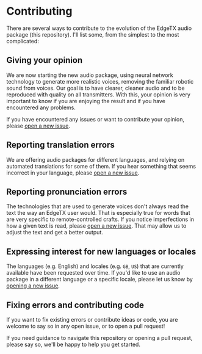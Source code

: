 # Contributing

There are several ways to contribute to the evolution of the EdgeTX audio package (this repository). I'll list some, from the simplest to the most complicated:

## Giving your opinion

We are now starting the new audio package, using neural network technology to generate more realistic voices, removing the familiar robotic sound from voices. Our goal is to have clearer, cleaner audio and to be reproduced with quality on all transmitters. With this, your opinion is very important to know if you are enjoying the result and if you have encountered any problems.

If you have encountered any issues or want to contribute your opinion, please [open a new issue][new-issue].

## Reporting translation errors

We are offering audio packages for different languages, and relying on automated translations for some of them. If you hear something that seems incorrect in your language, please [open a new issue][new-issue].

## Reporting pronunciation errors

The technologies that are used to generate voices don't always read the text the way an EdgeTX user would. That is especially true for words that are very specific to remote-controlled crafts. If you notice imperfections in how a given text is read, please [open a new issue][new-issue]. That may allow us to adjust the text and get a better output.

## Expressing interest for new languages or locales

The languages (e.g. English) and locales (e.g. `GB`, `US`) that are currently available have been requested over time. If you'd like to use an audio package in a different language or a specific locale, please let us know by [opening a new issue][new-issue].

## Fixing errors and contributing code

If you want to fix existing errors or contribute ideas or code, you are welcome to say so in any open issue, or to open a pull request!

If you need guidance to navigate this repository or opening a pull request, please say so, we'll be happy to help you get started.

  [new-issue]: https://github.com/EdgeTX/edgetx-sdcard-sounds/issues/choose
